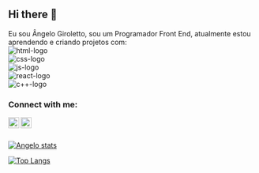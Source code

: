 ## Hi there 👋

Eu sou Ângelo Giroletto, sou um Programador Front End, atualmente estou aprendendo e criando projetos com:
<br>
    <img align="center" src="https://img.shields.io/badge/HTML5-E34F26?style=for-the-badge&logo=html5&logoColor=white" alt="html-logo"/>
    <br />
    <img src="https://img.shields.io/badge/CSS-239120?&style=for-the-badge&logo=css3&logoColor=white" alt="css-logo">
    <br />
    <img src="https://img.shields.io/badge/JavaScript-F7DF1E?style=for-the-badge&logo=javascript&logoColor=black" alt="js-logo">
    <br />
    <img src="https://img.shields.io/badge/react%20os-0088CC?style=for-the-badge&logo=reactos&logoColor=white" alt="react-logo">
    <br />
    <img src="https://img.shields.io/badge/C%2B%2B-00599C?style=for-the-badge&logo=c%2B%2B&logoColor=white" alt="c++-logo">
    <br />

### Connect with me:
<p>
<a href="https://www.instagram.com/angelogiroletto_/">
<img align="left" alt="icone do instagram uma camera dentro de um quadrado" width="22px" src="https://cdn.jsdelivr.net/npm/simple-icons@v3/icons/instagram.svg" fill= "#fff" />
</a>
</p>

<a href="https://www.linkedin.com/in/angelo-giroletto-8b8a25326/">
<img align="left" alt="LinkedIn" width="22px" src="https://cdn.jsdelivr.net/npm/simple-icons@v3/icons/linkedin.svg" fill= "#fff" />
</a>
</p>
<br />
<br />
<br>
<br>

[![Angelo stats](https://github-readme-stats.vercel.app/api?username=angelo-1503)](https://github.com/anuraghazra/github-readme-stats)

[![Top Langs](https://github-readme-stats.vercel.app/api/top-langs/?username=angelo-1503)](https://github.com/anuraghazra/github-readme-stats)


